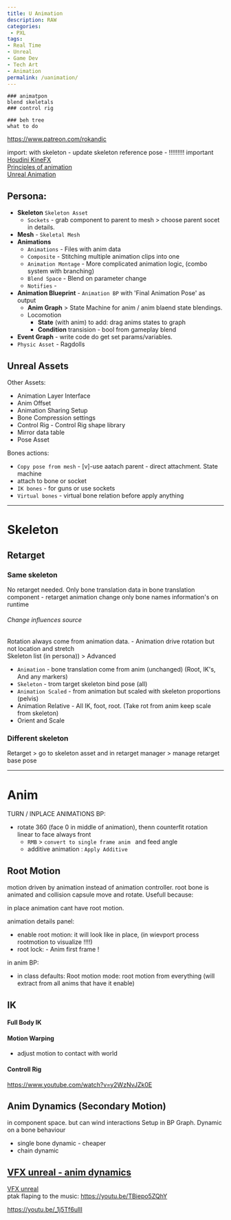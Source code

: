 ```yaml
---
title: U Animation
description: RAW
categories:
 - PXL
tags:
- Real Time
- Unreal
- Game Dev
- Tech Art
- Animation
permalink: /uanimation/
---
```


```
### animatpon
blend skeletals
### control rig

### beh tree
what to do
```

https://www.patreon.com/rokandic

import: with skeleton - update skeleton reference pose - !!!!!!!!! important    
[Houdini KineFX](/kfx/)      
[Principles of animation](/animation/)     
[Unreal Animation](/uanimation/)     

## Persona:
- **Skeleton** `Skeleton Asset`  
  - `Sockets` - grab component to parent to mesh > choose parent socet in details.  
- **Mesh** - `Skeletal Mesh`     
- **Animations**
  - `Animations` - Files with anim data
  - `Composite` -  Stitching multiple animation clips into one  
  - `Animation Montage` - More complicated animation logic, (combo system with branching)
  - `Blend Space` - Blend on parameter change
  - `Notifies` -
- **Animation Blueprint** - `Animation BP` with 'Final Animation Pose' as output    
  - **Anim Graph** > State Machine for anim / anim blaend state blendings.
   - Locomotion
     - **State** (with anim) to add: drag anims states to graph
     - **Condition** transision - bool from gameplay blend
 - **Event Graph** - write code do get set params/variables.  
- `Physic Asset` - Ragdolls


## Unreal Assets

Other Assets:    

- Animation Layer Interface
- Anim Offset
- Animation Sharing Setup
- Bone Compression settings
- Control Rig - Control Rig shape library
- Mirror data table
- Pose Asset

Bones actions:

- `Copy pose from mesh` - [v]-use aatach parent -  direct attachment. State machine
- attach to bone or socket
- `IK bones` - for guns or use sockets  
- `Virtual bones` - virtual bone relation before apply anything  

-----------

# Skeleton

## Retarget

### Same skeleton
No retarget needed. Only bone translation data in bone translation component  - retarget animation change only bone names information's on runtime




###### Change influences source

Rotation always come from animation data. - Animation  drive rotation but not location and stretch  
Skeleton list (in persona)) > Advanced   
- `Animation` - bone translation come from anim (unchanged) (Root, IK's, And any markers)
- `Skeleton` - trom target skeleton bind pose (all)
- `Animation Scaled` - from animation but scaled with skeleton proportions (pelvis)
- Animation Relative -  All IK, foot, root. (Take rot from anim keep scale from skeleton)  
- Orient and Scale



### Different skeleton

Retarget >
go to skeleton asset and in retarget manager > manage retarget base pose



-----------
# Anim

TURN / INPLACE ANIMATIONS
BP:
- rotate 360 (face 0 in middle of animation), thenn counterfit rotation linear to face always front
  - `RMB` > `convert to single frame anim ` and feed angle
  - additive animation : `Apply Additive`

## Root Motion
motion driven by animation instead of animation controller. root bone is animated and collision capsule move and rotate.
Usefull because:

in place animation cant have root motion.

animation details panel:
- enable root motion: it will look like in place, (in wievport process rootmotion to visualize !!!!)
- root lock: - Anim first frame !

in anim BP:
- in class defaults: Root motion mode: root motion from everything (will extract from all anims that have it enable)

## IK

#### Full Body IK  



#### Motion Warping
- adjust motion to contact with world


#### Controll Rig

https://www.youtube.com/watch?v=y2WzNvJZk0E

## Anim Dynamics (Secondary Motion)
in component space.  but can wind interactions
Setup in BP Graph. Dynamic on a bone behaviour  

- single bone dynamic - cheaper  
- chain dynamic

[VFX unreal - anim dynamics ](https://youtu.be/5h5CvZEBBWo)
-----------------

[VFX unreal](http://teres4enko.blogspot.com/)    
ptak flaping to the music: https://youtu.be/TBiepo5ZQhY

https://youtu.be/_1j5Tf6ulII
